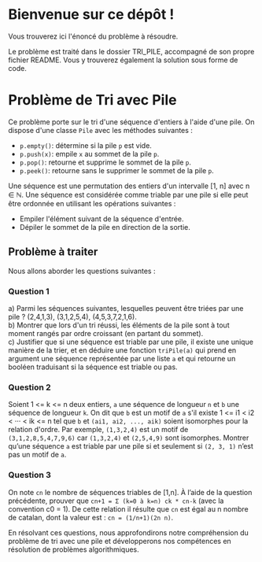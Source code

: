 # Bienvenue sur ce dépôt !

Vous trouverez ici l'énoncé du problème à résoudre.

Le problème est traité dans le dossier TRI_PILE, accompagné de son propre fichier README. Vous y trouverez également la solution sous forme de code.



# Problème de Tri avec Pile

Ce problème porte sur le tri d'une séquence d'entiers à l'aide d'une pile. On dispose d'une classe `Pile` avec les méthodes suivantes :

- `p.empty()`: détermine si la pile `p` est vide.
- `p.push(x)`: empile `x` au sommet de la pile `p`.
- `p.pop()`: retourne et supprime le sommet de la pile `p`.
- `p.peek()`: retourne sans le supprimer le sommet de la pile `p`.

Une séquence est une permutation des entiers d'un intervalle [1, n] avec n ∈ ℕ. Une séquence est considérée comme triable par une pile si elle peut être ordonnée en utilisant les opérations suivantes :

- Empiler l'élément suivant de la séquence d'entrée.
- Dépiler le sommet de la pile en direction de la sortie.

## Problème à traiter

Nous allons aborder les questions suivantes :

### Question 1
a) Parmi les séquences suivantes, lesquelles peuvent être triées par une pile ? (2,4,1,3), (3,1,2,5,4), (4,5,3,7,2,1,6). <br>
b) Montrer que lors d'un tri réussi, les éléments de la pile sont à tout moment rangés par ordre croissant (en partant du sommet). <br>
c) Justifier que si une séquence est triable par une pile, il existe une unique manière de la trier, et en déduire une fonction `triPile(a)` qui prend en argument une séquence représentée par une liste `a` et qui retourne un booléen traduisant si la séquence est triable ou pas.

### Question 2
Soient 1 <= k <= n deux entiers, `a` une séquence de longueur `n` et `b` une séquence de longueur `k`. On dit que `b` est un motif de `a` s'il existe 1 <= i1 < i2 < ··· < ik <= n tel que `b` et `(ai1, ai2, ..., aik)` soient isomorphes pour la relation d'ordre.
Par exemple, `(1,3,2,4)` est un motif de `(3,1,2,8,5,4,7,9,6)` car `(1,3,2,4)` et `(2,5,4,9)` sont isomorphes.
Montrer qu’une séquence `a` est triable par une pile si et seulement si `(2, 3, 1)` n’est pas un motif de `a`.

### Question 3
On note `cn` le nombre de séquences triables de [1,n]. À l’aide de la question précédente, prouver que `cn+1 = Σ (k=0 à k=n) ck * cn-k` (avec la convention c0 = 1). De cette relation il résulte que `cn` est égal au n nombre de catalan, dont la valeur est : `cn = (1/n+1)(2n n)`.

En résolvant ces questions, nous approfondirons notre compréhension du problème de tri avec une pile et développerons nos compétences en résolution de problèmes algorithmiques.
